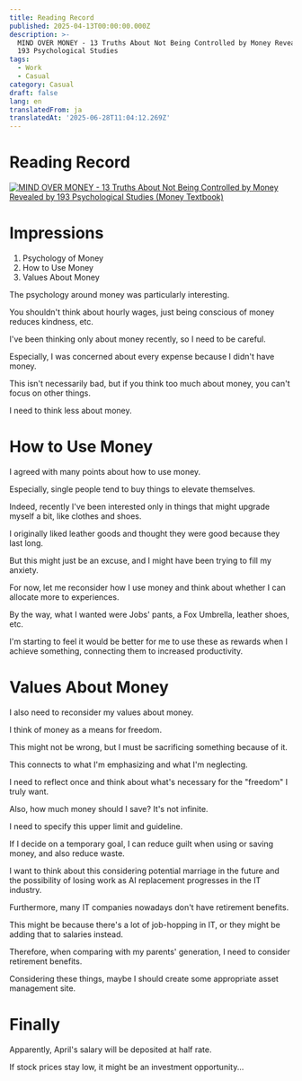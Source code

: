 ```yaml
---
title: Reading Record
published: 2025-04-13T00:00:00.000Z
description: >-
  MIND OVER MONEY - 13 Truths About Not Being Controlled by Money Revealed by
  193 Psychological Studies
tags:
  - Work
  - Casual
category: Casual
draft: false
lang: en
translatedFrom: ja
translatedAt: '2025-06-28T11:04:12.269Z'
---
```

# Reading Record

[![MIND OVER MONEY - 13 Truths About Not Being Controlled by Money Revealed by 193 Psychological Studies (Money Textbook)](https://m.media-amazon.com/images/I/81nbOdM5JlL._SY522_.jpg)](https://amzn.asia/d/6oBfkac)

# Impressions
1. Psychology of Money
2. How to Use Money
3. Values About Money

The psychology around money was particularly interesting.

You shouldn't think about hourly wages, just being conscious of money reduces kindness, etc.

I've been thinking only about money recently, so I need to be careful.

Especially, I was concerned about every expense because I didn't have money.

This isn't necessarily bad, but if you think too much about money, you can't focus on other things.

I need to think less about money.

# How to Use Money

I agreed with many points about how to use money.

Especially, single people tend to buy things to elevate themselves.

Indeed, recently I've been interested only in things that might upgrade myself a bit, like clothes and shoes.

I originally liked leather goods and thought they were good because they last long.

But this might just be an excuse, and I might have been trying to fill my anxiety.

For now, let me reconsider how I use money and think about whether I can allocate more to experiences.

By the way, what I wanted were Jobs' pants, a Fox Umbrella, leather shoes, etc.

I'm starting to feel it would be better for me to use these as rewards when I achieve something, connecting them to increased productivity.

# Values About Money

I also need to reconsider my values about money.

I think of money as a means for freedom.

This might not be wrong, but I must be sacrificing something because of it.

This connects to what I'm emphasizing and what I'm neglecting.

I need to reflect once and think about what's necessary for the "freedom" I truly want.

Also, how much money should I save? It's not infinite.

I need to specify this upper limit and guideline.

If I decide on a temporary goal, I can reduce guilt when using or saving money, and also reduce waste.

I want to think about this considering potential marriage in the future and the possibility of losing work as AI replacement progresses in the IT industry.

Furthermore, many IT companies nowadays don't have retirement benefits.

This might be because there's a lot of job-hopping in IT, or they might be adding that to salaries instead.

Therefore, when comparing with my parents' generation, I need to consider retirement benefits.

Considering these things, maybe I should create some appropriate asset management site.

# Finally

Apparently, April's salary will be deposited at half rate.

If stock prices stay low, it might be an investment opportunity...
